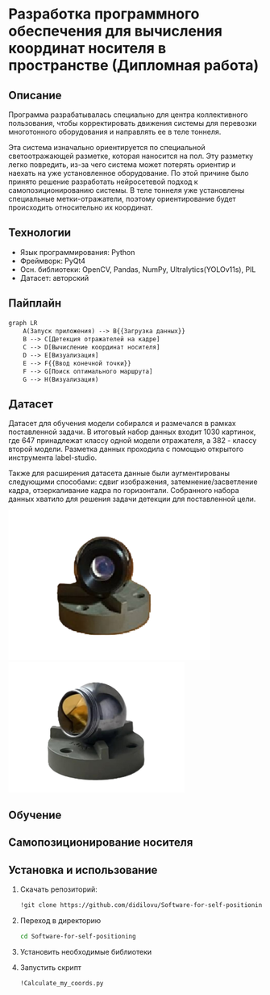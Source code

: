 <h1> Разработка программного обеспечения для вычисления координат носителя в пространстве (Дипломная работа) </h1> 

<h2>  Описание </h2> 
<p>Программа разрабатывалась специально для центра коллективного пользования, чтобы корректировать движения системы для перевозки многотонного оборудования и направлять ее в теле тоннеля.</p>

<p> Эта система изначально ориентируется по специальной светоотражающей разметке, которая наносится на пол. Эту разметку легко повредить, из-за чего система может потерять ориентир и наехать на уже установленное оборудование. По этой причине было принято решение разработать нейросетевой подход к самопозиционированию системы. В теле тоннеля уже установлены специальные метки-отражатели, поэтому ориентирование будет происходить относительно их координат.</p>

<h2> Технологии </h2> 
<ul>
<li> Язык программирования: Python </li>
<li> Фреймворк: PyQt4 </li>
<li> Осн. библиотеки: OpenCV, Pandas, NumPy, Ultralytics(YOLOv11s), PIL </li>
<li> Датасет: авторский </li>
</ul>

<h2> Пайплайн </h2>

```mermaid
graph LR
    A(Запуск приложения) --> B{{Загрузка данных}}
    B --> C[Детекция отражателей на кадре]
    C --> D[Вычисление координат носителя]
    D --> E[Визуализация]
    E --> F{{Ввод конечной точки}}
    F --> G[Поиск оптимального маршрута]
    G --> H(Визуализация)
```

<h2> Датасет</h2>
<p> Датасет для обучения модели собирался и размечался в рамках поставленной задачи. В итоговый набор данных входит 1030 картинок, где 647 принадлежат классу одной модели отражателя, а 382 - классу второй модели. Разметка данных проходила с помощью открытого инструмента label-studio. </p> 

<p>Также для расширения датасета данные были аугментированы следующими способами: сдвиг изображения, затемнение/засветление кадра, отзеркаливание кадра по горизонтали. Собранного набора данных хватило для решения задачи детекции для поставленной цели.</p>

<img src="./images/1клс.png" alt="Отражатель 1 класса" width="400">
<img src="./images/2клс.png" alt="Отражатель 2 класса" width="350">

<h2> Обучение</h2>

<h2> Самопозиционирование носителя</h2>

<h2> Установка и использование</h2>

1. Скачать репозиторий:
   ```bash
   !git clone https://github.com/didilovu/Software-for-self-positioning.git  

2. Переход в директорию
    ```bash
    cd Software-for-self-positioning

3. Установить необходимые библиотеки


4. Запустить скрипт
    ```bash
    !Calculate_my_coords.py